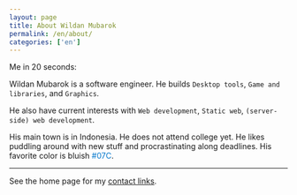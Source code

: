 ```yaml
---
layout: page
title: About Wildan Mubarok
permalink: /en/about/
categories: ['en']
---
```


Me in 20 seconds:

Wildan Mubarok is a software engineer. He builds `Desktop tools`, `Game and libraries`, and `Graphics`.

He also have current interests with `Web development`, `Static web`, `(server-side) web development`.

His main town is in Indonesia. He does not attend college yet. He likes puddling around with new stuff and procrastinating along deadlines. His favorite color is bluish <span style="color: #07c">#07C</span>.

***

See the home page for my [contact links](/index.html#contacts).